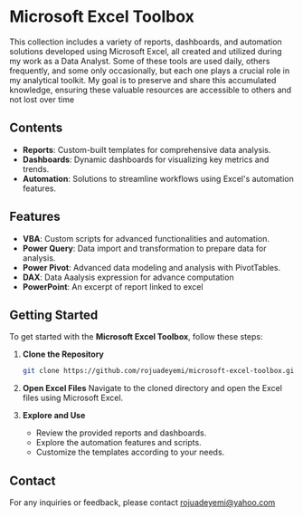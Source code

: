 # Microsoft Excel Toolbox

This collection includes a variety of reports, dashboards, and automation solutions developed using Microsoft Excel, all created and utilized during my work as a Data Analyst. Some of these tools are used daily, others frequently, and some only occasionally, but each one plays a crucial role in my analytical toolkit. My goal is to preserve and share this accumulated knowledge, ensuring these valuable resources are accessible to others and not lost over time

## Contents

- **Reports**: Custom-built templates for comprehensive data analysis.
- **Dashboards**: Dynamic dashboards for visualizing key metrics and trends.
- **Automation**: Solutions to streamline workflows using Excel's automation features.

## Features

- **VBA**: Custom scripts for advanced functionalities and automation.
- **Power Query**: Data import and transformation to prepare data for analysis.
- **Power Pivot**: Advanced data modeling and analysis with PivotTables.
- **DAX**: Data Aaalysis expression for advance computation
- **PowerPoint**: An excerpt of report linked to excel

## Getting Started

To get started with the **Microsoft Excel Toolbox**, follow these steps:

1. **Clone the Repository**

   ```sh
   git clone https://github.com/rojuadeyemi/microsoft-excel-toolbox.git
   ```

2. **Open Excel Files**
   Navigate to the cloned directory and open the Excel files using Microsoft Excel.
   
4. **Explore and Use**
   * Review the provided reports and dashboards.
   * Explore the automation features and scripts.
   * Customize the templates according to your needs.

## Contact
For any inquiries or feedback, please contact rojuadeyemi@yahoo.com
